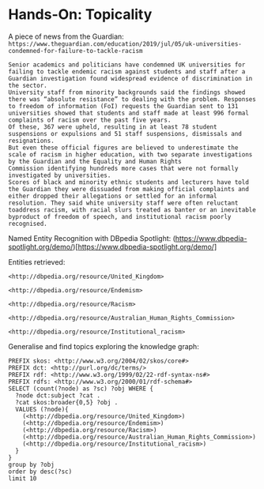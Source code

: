# Hands-On: Topicality

A piece of news from the Guardian: `https://www.theguardian.com/education/2019/jul/05/uk-universities-condemned-for-failure-to-tackle-racism`

```
Senior academics and politicians have condemned UK universities for failing to tackle endemic racism against students and staff after a Guardian investigation found widespread evidence of discrimination in the sector.
University staff from minority backgrounds said the findings showed there was “absolute resistance” to dealing with the problem. Responses to freedom of information (FoI) requests the Guardian sent to 131 universities showed that students and staff made at least 996 formal complaints of racism over the past five years.
Of these, 367 were upheld, resulting in at least 78 student suspensions or expulsions and 51 staff suspensions, dismissals and resignations.
But even these official figures are believed to underestimate the scale of racism in higher education, with two separate investigations by the Guardian and the Equality and Human Rights Commission identifying hundreds more cases that were not formally investigated by universities.
Scores of black and minority ethnic students and lecturers have told the Guardian they were dissuaded from making official complaints and either dropped their allegations or settled for an informal resolution. They said white university staff were often reluctant toaddress racism, with racial slurs treated as banter or an inevitable byproduct of freedom of speech, and institutional racism poorly recognised.

```

Named Entity Recognition with DBpedia Spotlight:
(https://www.dbpedia-spotlight.org/demo/)[https://www.dbpedia-spotlight.org/demo/]

Entities retrieved:
```
<http://dbpedia.org/resource/United_Kingdom>

<http://dbpedia.org/resource/Endemism> 

<http://dbpedia.org/resource/Racism>

<http://dbpedia.org/resource/Australian_Human_Rights_Commission>

<http://dbpedia.org/resource/Institutional_racism>
```

Generalise and find topics exploring the knowledge graph:
```
PREFIX skos: <http://www.w3.org/2004/02/skos/core#>
PREFIX dct: <http://purl.org/dc/terms/>
PREFIX rdf: <http://www.w3.org/1999/02/22-rdf-syntax-ns#>
PREFIX rdfs: <http://www.w3.org/2000/01/rdf-schema#>
SELECT (count(?node) as ?sc) ?obj WHERE {
  ?node dct:subject ?cat .
  ?cat skos:broader{0,5} ?obj .
  VALUES (?node){
    (<http://dbpedia.org/resource/United_Kingdom>) 
    (<http://dbpedia.org/resource/Endemism>) 
    (<http://dbpedia.org/resource/Racism>) 
    (<http://dbpedia.org/resource/Australian_Human_Rights_Commission>) 
    (<http://dbpedia.org/resource/Institutional_racism>)
  }
} 
group by ?obj
order by desc(?sc)
limit 10

```